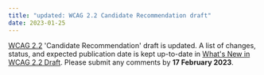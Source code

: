 ```yaml
---
title: "updated: WCAG 2.2 Candidate Recommendation draft"
date: 2023-01-25
---
```


[WCAG 2.2](https://www.w3.org/TR/WCAG22) 'Candidate Recommendation' draft is updated. A list of changes, status, and expected publication date is kept up-to-date in [What's New in WCAG 2.2 Draft](https://www.w3.org/WAI/standards-guidelines/wcag/new-in-22/). Please submit any comments by **17 February 2023**.

